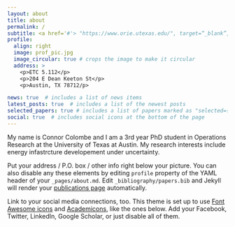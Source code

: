 ```yaml
---
layout: about
title: about
permalink: /
subtitle: <a href='#'> "https://www.orie.utexas.edu/", target=“_blank”,rel ="noopener">Operations Research, The University of Texas at Austin</a>. Ccolombe@utexas.edu
profile:
  align: right
  image: prof_pic.jpg
  image_circular: true # crops the image to make it circular
  address: >
    <p>ETC 5.112</p>
    <p>204 E Dean Keeton St</p>
    <p>Austin, TX 78712/p>

news: true  # includes a list of news items
latest_posts: true  # includes a list of the newest posts
selected_papers: true # includes a list of papers marked as "selected={true}"
social: true  # includes social icons at the bottom of the page
---
```


My name is Connor Colombe and I am a 3rd year PhD student in Operations Research at the University of Texas at Austin. My research interests include energy infastrcture developement under uncertainty. 

Put your address / P.O. box / other info right below your picture. You can also disable any these elements by editing `profile` property of the YAML header of your `_pages/about.md`. Edit `_bibliography/papers.bib` and Jekyll will render your [publications page](/al-folio/publications/) automatically.

Link to your social media connections, too. This theme is set up to use [Font Awesome icons](http://fortawesome.github.io/Font-Awesome/) and [Academicons](https://jpswalsh.github.io/academicons/), like the ones below. Add your Facebook, Twitter, LinkedIn, Google Scholar, or just disable all of them.
